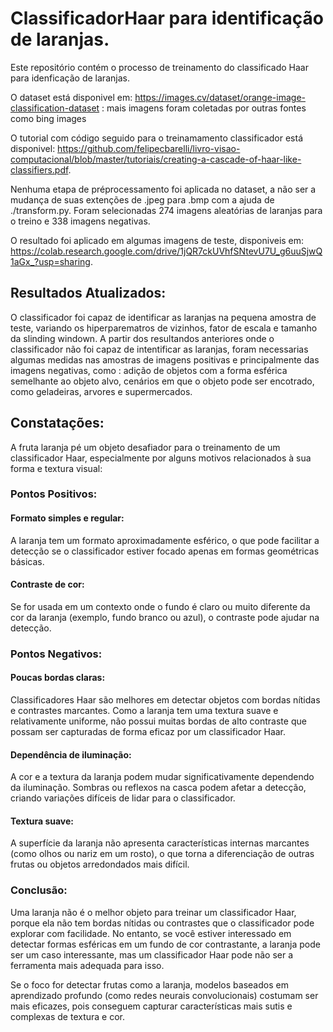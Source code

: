 # ClassificadorHaar para identificação de laranjas.

Este repositório contém o processo de treinamento do classificado Haar para idenficação de laranjas.

O dataset está disponivel em: https://images.cv/dataset/orange-image-classification-dataset : mais imagens foram coletadas por outras fontes como bing images

O tutorial com código seguido para o treinamamento classificador está disponivel: https://github.com/felipecbarelli/livro-visao-computacional/blob/master/tutoriais/creating-a-cascade-of-haar-like-classifiers.pdf.

Nenhuma etapa de préprocessamento foi aplicada no dataset, a não ser a mudança de suas extenções de .jpeg para .bmp com a ajuda de ./transform.py. Foram selecionadas 274 imagens aleatórias de laranjas para o treino e 338 imagens negativas.

O resultado foi aplicado em algumas imagens de teste, disponiveis em: https://colab.research.google.com/drive/1jQR7ckUVhfSNtevU7U_g6uuSjwQ1aGx_?usp=sharing.

## Resultados Atualizados:
O classificador foi capaz de identificar as laranjas na pequena amostra de teste, variando os hiperparematros de vizinhos, fator de escala e tamanho da slinding windown. A partir dos resultandos anteriores onde o classificador não foi capaz de intentificar as laranjas, foram necessarias algumas medidas nas amostras de imagens positivas e principalmente das imagens negativas, como : adição de objetos com a forma esférica semelhante ao objeto alvo, cenários em que o objeto pode ser encotrado, como geladeiras, arvores e supermercados.

## Constatações:
A fruta laranja pé um objeto desafiador para o treinamento de um classificador Haar, especialmente por alguns motivos relacionados à sua forma e textura visual:

### Pontos Positivos:

#### Formato simples e regular: 
A laranja tem um formato aproximadamente esférico, o que pode facilitar a detecção se o classificador estiver focado apenas em formas geométricas básicas.

#### Contraste de cor: 
Se for usada em um contexto onde o fundo é claro ou muito diferente da cor da laranja (exemplo, fundo branco ou azul), o contraste pode ajudar na detecção.

### Pontos Negativos:

#### Poucas bordas claras: 
Classificadores Haar são melhores em detectar objetos com bordas nítidas e contrastes marcantes. Como a laranja tem uma textura suave e relativamente uniforme, não possui muitas bordas de alto contraste que possam ser capturadas de forma eficaz por um classificador Haar.

#### Dependência de iluminação: 
A cor e a textura da laranja podem mudar significativamente dependendo da iluminação. Sombras ou reflexos na casca podem afetar a detecção, criando variações difíceis de lidar para o classificador.

#### Textura suave: 
A superfície da laranja não apresenta características internas marcantes (como olhos ou nariz em um rosto), o que torna a diferenciação de outras frutas ou objetos arredondados mais difícil.

### Conclusão:
Uma laranja não é o melhor objeto para treinar um classificador Haar, porque ela não tem bordas nítidas ou contrastes que o classificador pode explorar com facilidade. No entanto, se você estiver interessado em detectar formas esféricas em um fundo de cor contrastante, a laranja pode ser um caso interessante, mas um classificador Haar pode não ser a ferramenta mais adequada para isso.

Se o foco for detectar frutas como a laranja, modelos baseados em aprendizado profundo (como redes neurais convolucionais) costumam ser mais eficazes, pois conseguem capturar características mais sutis e complexas de textura e cor.


